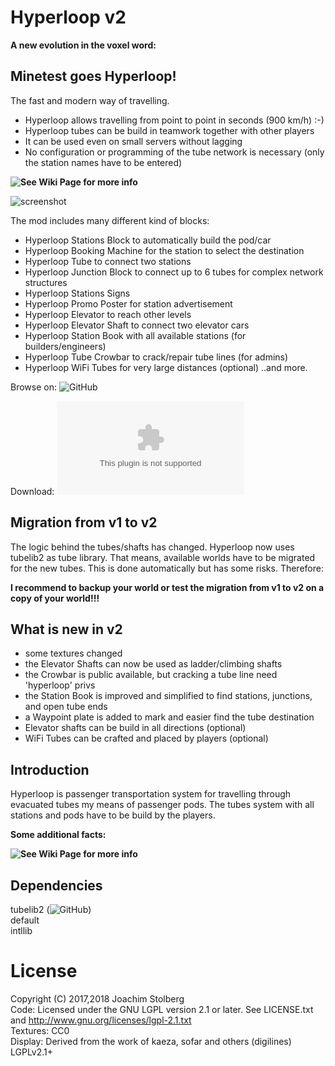 # Hyperloop v2

**A new evolution in the voxel word:**

## Minetest goes Hyperloop!

The fast and modern way of travelling.
* Hyperloop allows travelling from point to point in seconds (900 km/h) :-)
* Hyperloop tubes can be build in teamwork together with other players
* It can be used even on small servers without lagging
* No configuration or programming of the tube network is necessary (only the station names have to be entered)

**![See Wiki Page for more info](https://github.com/joe7575/Minetest-Hyperloop/wiki)**

![screenshot](https://github.com/joe7575/Minetest-Hyperloop/blob/master/screenshot.png)


The mod includes many different kind of blocks:
- Hyperloop Stations Block to automatically build the pod/car
- Hyperloop Booking Machine for the station to select the destination
- Hyperloop Tube to connect two stations
- Hyperloop Junction Block to connect up to 6 tubes for complex network structures
- Hyperloop Stations Signs
- Hyperloop Promo Poster for station advertisement
- Hyperloop Elevator to reach other levels
- Hyperloop Elevator Shaft to connect two elevator cars 
- Hyperloop Station Book with all available stations (for builders/engineers)
- Hyperloop Tube Crowbar to crack/repair tube lines (for admins)
- Hyperloop WiFi Tubes for very large distances (optional)
..and more.


Browse on: ![GitHub](https://github.com/joe7575/Minetest-Hyperloop)

Download: ![GitHub](https://github.com/joe7575/Minetest-Hyperloop/archive/master.zip)


## Migration from v1 to v2
The logic behind the tubes/shafts has changed. Hyperloop now uses tubelib2 as tube library.
That means, available worlds have to be migrated for the new tubes. This is done automatically but
has some risks. Therefore:

**I recommend to backup your world or test the migration from v1 to v2 on a copy of your world!!!**


## What is new in v2
- some textures changed
- the Elevator Shafts can now be used as ladder/climbing shafts
- the Crowbar is public available, but cracking a tube line need 'hyperloop' privs
- the Station Book is improved and simplified to find stations, junctions, and open tube ends
- a Waypoint plate is added to mark and easier find the tube destination
- Elevator shafts can be build in all directions (optional)
- WiFi Tubes can be crafted and placed by players (optional)


## Introduction

Hyperloop is passenger transportation system for travelling through evacuated tubes my means of passenger pods.
The tubes system with all stations and pods have to be build by the players.


**Some additional facts:**

**![See Wiki Page for more info](https://github.com/joe7575/Minetest-Hyperloop/wiki)**


## Dependencies
tubelib2 (![GitHub](https://github.com/joe7575/tubelib2))  
default  
intllib  


# License
Copyright (C) 2017,2018 Joachim Stolberg  
Code: Licensed under the GNU LGPL version 2.1 or later. See LICENSE.txt and http://www.gnu.org/licenses/lgpl-2.1.txt  
Textures: CC0  
Display: Derived from the work of kaeza, sofar and others (digilines) LGPLv2.1+
